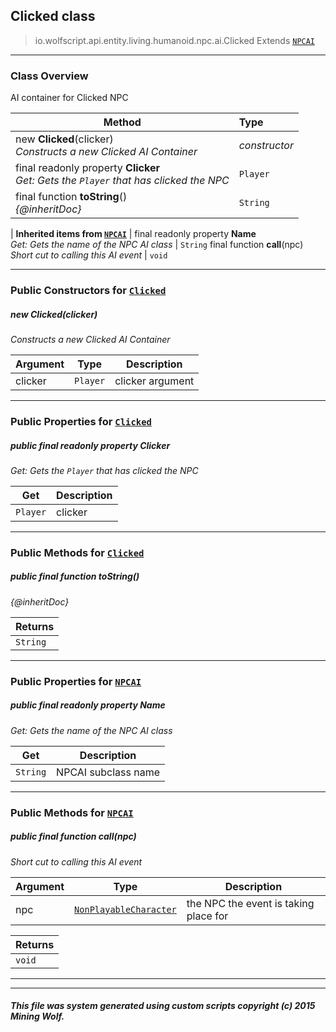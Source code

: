 ## Clicked __class__

>io.wolfscript.api.entity.living.humanoid.npc.ai.Clicked
>Extends [`NPCAI`](NPCAI.md)

---

### Class Overview

AI container for Clicked NPC

Method | Type   
--- | :--- 
new __Clicked__(clicker) <br> _Constructs a new Clicked AI Container_ | _constructor_
final readonly property __Clicker__ <br> _Get: Gets the `Player` that has clicked the NPC_ | `Player`
final function __toString__() <br> _{@inheritDoc}_ | `String`
 |
__Inherited items from [`NPCAI`](NPCAI.md)__ |
final readonly property __Name__ <br> _Get: Gets the name of the NPC AI class_ | `String`
final function __call__(npc) <br> _Short cut to calling this AI event_ | `void`





---

### Public Constructors for [`Clicked`](Clicked.md)

##### <a id='clicked'></a>new __Clicked__(clicker) 

_Constructs a new Clicked AI Container_

Argument | Type | Description  
--- | --- | --- 
clicker | `Player` | clicker argument

---

### Public Properties for [`Clicked`](Clicked.md)

##### <a id='clicker'></a>public final readonly property __Clicker__

_Get: Gets the `Player` that has clicked the NPC_

Get | Description
--- | --- 
`Player` | clicker



---

### Public Methods for [`Clicked`](Clicked.md)

##### <a id='tostring'></a>public final function __toString__()

_{@inheritDoc}_

Returns | 
--- | 
`String` |


---

### Public Properties for [`NPCAI`](NPCAI.md)

##### <a id='name'></a>public final readonly property __Name__

_Get: Gets the name of the NPC AI class_

Get | Description
--- | --- 
`String` | NPCAI subclass name



---

### Public Methods for [`NPCAI`](NPCAI.md)

##### <a id='call'></a>public final function __call__(npc)

_Short cut to calling this AI event_

Argument | Type | Description  
--- | --- | --- 
npc | [`NonPlayableCharacter`](../../NonPlayableCharacter.md) | the NPC the event is taking place for

Returns | 
--- | 
`void` |


---


---


##### This file was system generated using custom scripts copyright (c) 2015 Mining Wolf.
	

